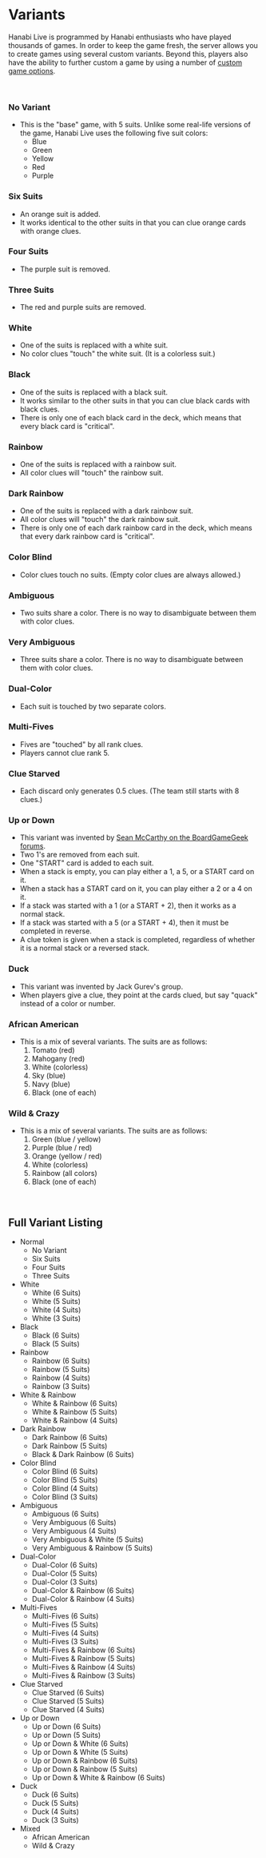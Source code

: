 # Variants

Hanabi Live is programmed by Hanabi enthusiasts who have played thousands of games. In order to keep the game fresh, the server allows you to create games using several custom variants. Beyond this, players also have the ability to further custom a game by using a number of [custom game options](https://github.com/Zamiell/hanabi-live/blob/master/docs/FEATURES.md#custom-game-options).

<br />

### No Variant

* This is the "base" game, with 5 suits. Unlike some real-life versions of the game, Hanabi Live uses the following five suit colors:
  * Blue
  * Green
  * Yellow
  * Red
  * Purple

### Six Suits

* An orange suit is added.
* It works identical to the other suits in that you can clue orange cards with orange clues.

### Four Suits

* The purple suit is removed.

### Three Suits

* The red and purple suits are removed.

### White

* One of the suits is replaced with a white suit.
* No color clues "touch" the white suit. (It is a colorless suit.)

### Black

* One of the suits is replaced with a black suit.
* It works similar to the other suits in that you can clue black cards with black clues.
* There is only one of each black card in the deck, which means that every black card is "critical".

### Rainbow

* One of the suits is replaced with a rainbow suit.
* All color clues will "touch" the rainbow suit.

### Dark Rainbow

* One of the suits is replaced with a dark rainbow suit.
* All color clues will "touch" the dark rainbow suit.
* There is only one of each dark rainbow card in the deck, which means that every dark rainbow card is "critical".

### Color Blind

* Color clues touch no suits. (Empty color clues are always allowed.)

### Ambiguous

* Two suits share a color. There is no way to disambiguate between them with color clues.

### Very Ambiguous

* Three suits share a color. There is no way to disambiguate between them with color clues.

### Dual-Color

* Each suit is touched by two separate colors.

### Multi-Fives

* Fives are "touched" by all rank clues.
* Players cannot clue rank 5.

### Clue Starved

* Each discard only generates 0.5 clues. (The team still starts with 8 clues.)

### Up or Down

* This variant was invented by [Sean McCarthy on the BoardGameGeek forums](https://boardgamegeek.com/article/30863162).
* Two 1's are removed from each suit.
* One "START" card is added to each suit.
* When a stack is empty, you can play either a 1, a 5, or a START card on it.
* When a stack has a START card on it, you can play either a 2 or a 4 on it.
* If a stack was started with a 1 (or a START + 2), then it works as a normal stack.
* If a stack was started with a 5 (or a START + 4), then it must be completed in reverse.
* A clue token is given when a stack is completed, regardless of whether it is a normal stack or a reversed stack.

### Duck

* This variant was invented by Jack Gurev's group.
* When players give a clue, they point at the cards clued, but say "quack" instead of a color or number.

### African American

* This is a mix of several variants. The suits are as follows:
  1. Tomato (red)
  2. Mahogany (red)
  3. White (colorless)
  4. Sky (blue)
  3. Navy (blue)
  6. Black (one of each)

### Wild & Crazy

* This is a mix of several variants. The suits are as follows:
  1. Green (blue / yellow)
  2. Purple (blue / red)
  3. Orange (yellow / red)
  4. White (colorless)
  5. Rainbow (all colors)
  6. Black (one of each)

<br />

## Full Variant Listing

* Normal
  * No Variant
  * Six Suits
  * Four Suits
  * Three Suits
* White
  * White (6 Suits)
  * White (5 Suits)
  * White (4 Suits)
  * White (3 Suits)
* Black
  * Black (6 Suits)
  * Black (5 Suits)
* Rainbow
  * Rainbow (6 Suits)
  * Rainbow (5 Suits)
  * Rainbow (4 Suits)
  * Rainbow (3 Suits)
* White & Rainbow
  * White & Rainbow (6 Suits)
  * White & Rainbow (5 Suits)
  * White & Rainbow (4 Suits)
* Dark Rainbow
  * Dark Rainbow (6 Suits)
  * Dark Rainbow (5 Suits)
  * Black & Dark Rainbow (6 Suits)
* Color Blind
  * Color Blind (6 Suits)
  * Color Blind (5 Suits)
  * Color Blind (4 Suits)
  * Color Blind (3 Suits)
* Ambiguous
  * Ambiguous (6 Suits)
  * Very Ambiguous (6 Suits)
  * Very Ambiguous (4 Suits)
  * Very Ambiguous & White (5 Suits)
  * Very Ambiguous & Rainbow (5 Suits)
* Dual-Color
  * Dual-Color (6 Suits)
  * Dual-Color (5 Suits)
  * Dual-Color (3 Suits)
  * Dual-Color & Rainbow (6 Suits)
  * Dual-Color & Rainbow (4 Suits)
* Multi-Fives
  * Multi-Fives (6 Suits)
  * Multi-Fives (5 Suits)
  * Multi-Fives (4 Suits)
  * Multi-Fives (3 Suits)
  * Multi-Fives & Rainbow (6 Suits)
  * Multi-Fives & Rainbow (5 Suits)
  * Multi-Fives & Rainbow (4 Suits)
  * Multi-Fives & Rainbow (3 Suits)
* Clue Starved
  * Clue Starved (6 Suits)
  * Clue Starved (5 Suits)
  * Clue Starved (4 Suits)
* Up or Down
  * Up or Down (6 Suits)
  * Up or Down (5 Suits)
  * Up or Down & White (6 Suits)
  * Up or Down & White (5 Suits)
  * Up or Down & Rainbow (6 Suits)
  * Up or Down & Rainbow (5 Suits)
  * Up or Down & White & Rainbow (6 Suits)
* Duck
  * Duck (6 Suits)
  * Duck (5 Suits)
  * Duck (4 Suits)
  * Duck (3 Suits)
* Mixed
  * African American
  * Wild & Crazy
